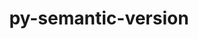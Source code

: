 ---
title: "py-semantic-version"
layout: cache
categories: [package, develop-2023-08-27]
meta: {"versions": ["2.10.0"], "compilers": ["apple-clang@=14.0.0", "gcc@=11.1.0", "gcc@=11.3.0", "oneapi@=2023.2.0"], "oss": ["ubuntu20.04", "ubuntu22.04", "ventura"], "platforms": ["darwin", "linux"], "targets": ["aarch64", "ppc64le", "x86_64", "x86_64_v3"], "stacks": ["e4s", "e4s-oneapi", "e4s-power", "ml-darwin-aarch64-mps", "ml-linux-x86_64-cpu", "ml-linux-x86_64-cuda", "ml-linux-x86_64-rocm", "root"], "num_specs": 7, "num_specs_by_stack": {"ml-darwin-aarch64-mps": 2, "root": 7, "e4s-power": 1, "e4s-oneapi": 1, "e4s": 1, "ml-linux-x86_64-cuda": 2, "ml-linux-x86_64-cpu": 2, "ml-linux-x86_64-rocm": 1}}
spec_details: [{"hash": "yvx3p4fzld63qiodaeoi5fmlfufifihx", "compiler": "apple-clang@=14.0.0", "versions": ["2.10.0"], "os": "ventura", "platform": "darwin", "target": "aarch64", "variants": ["build_system=python_pip"], "stacks": ["ml-darwin-aarch64-mps", "root"], "size": "-", "tarball": "https://binaries.spack.io/releases/develop-2023-08-27/build_cache/darwin-ventura-aarch64/apple-clang-14.0.0/py-semantic-version-2.10.0/darwin-ventura-aarch64-apple-clang-14.0.0-py-semantic-version-2.10.0-yvx3p4fzld63qiodaeoi5fmlfufifihx.spack"}, {"hash": "vw5gto4txh37ypps5cj5xdbrs3edpyhj", "compiler": "apple-clang@=14.0.0", "versions": ["2.10.0"], "os": "ventura", "platform": "darwin", "target": "aarch64", "variants": ["build_system=python_pip"], "stacks": ["ml-darwin-aarch64-mps", "root"], "size": "-", "tarball": "https://binaries.spack.io/releases/develop-2023-08-27/build_cache/darwin-ventura-aarch64/apple-clang-14.0.0/py-semantic-version-2.10.0/darwin-ventura-aarch64-apple-clang-14.0.0-py-semantic-version-2.10.0-vw5gto4txh37ypps5cj5xdbrs3edpyhj.spack"}, {"hash": "hz2juxyqsowaqpq6ilxxqcx74mxogl5l", "compiler": "gcc@=11.1.0", "versions": ["2.10.0"], "os": "ubuntu20.04", "platform": "linux", "target": "ppc64le", "variants": ["build_system=python_pip"], "stacks": ["root", "e4s-power"], "size": "-", "tarball": "https://binaries.spack.io/releases/develop-2023-08-27/build_cache/linux-ubuntu20.04-ppc64le/gcc-11.1.0/py-semantic-version-2.10.0/linux-ubuntu20.04-ppc64le-gcc-11.1.0-py-semantic-version-2.10.0-hz2juxyqsowaqpq6ilxxqcx74mxogl5l.spack"}, {"hash": "3sgfelphwwsrdagqkvcjaw2bbtt2y5bl", "compiler": "oneapi@=2023.2.0", "versions": ["2.10.0"], "os": "ubuntu20.04", "platform": "linux", "target": "x86_64", "variants": ["build_system=python_pip"], "stacks": ["root", "e4s-oneapi"], "size": "-", "tarball": "https://binaries.spack.io/releases/develop-2023-08-27/build_cache/linux-ubuntu20.04-x86_64/oneapi-2023.2.0/py-semantic-version-2.10.0/linux-ubuntu20.04-x86_64-oneapi-2023.2.0-py-semantic-version-2.10.0-3sgfelphwwsrdagqkvcjaw2bbtt2y5bl.spack"}, {"hash": "vstoot44gkufkqfzufa7kzaewbaeeytz", "compiler": "gcc@=11.1.0", "versions": ["2.10.0"], "os": "ubuntu20.04", "platform": "linux", "target": "x86_64_v3", "variants": ["build_system=python_pip"], "stacks": ["e4s", "root"], "size": "-", "tarball": "https://binaries.spack.io/releases/develop-2023-08-27/build_cache/linux-ubuntu20.04-x86_64_v3/gcc-11.1.0/py-semantic-version-2.10.0/linux-ubuntu20.04-x86_64_v3-gcc-11.1.0-py-semantic-version-2.10.0-vstoot44gkufkqfzufa7kzaewbaeeytz.spack"}, {"hash": "skxum6apb6dtatqchwxgzc5aysiy37zk", "compiler": "gcc@=11.3.0", "versions": ["2.10.0"], "os": "ubuntu22.04", "platform": "linux", "target": "x86_64_v3", "variants": ["build_system=python_pip"], "stacks": ["ml-linux-x86_64-cuda", "root", "ml-linux-x86_64-cpu"], "size": "-", "tarball": "https://binaries.spack.io/releases/develop-2023-08-27/build_cache/linux-ubuntu22.04-x86_64_v3/gcc-11.3.0/py-semantic-version-2.10.0/linux-ubuntu22.04-x86_64_v3-gcc-11.3.0-py-semantic-version-2.10.0-skxum6apb6dtatqchwxgzc5aysiy37zk.spack"}, {"hash": "5orcb45kla4mi6igol73v3vzivgk6635", "compiler": "gcc@=11.3.0", "versions": ["2.10.0"], "os": "ubuntu22.04", "platform": "linux", "target": "x86_64_v3", "variants": ["build_system=python_pip"], "stacks": ["ml-linux-x86_64-cuda", "ml-linux-x86_64-rocm", "root", "ml-linux-x86_64-cpu"], "size": "-", "tarball": "https://binaries.spack.io/releases/develop-2023-08-27/build_cache/linux-ubuntu22.04-x86_64_v3/gcc-11.3.0/py-semantic-version-2.10.0/linux-ubuntu22.04-x86_64_v3-gcc-11.3.0-py-semantic-version-2.10.0-5orcb45kla4mi6igol73v3vzivgk6635.spack"}]
---